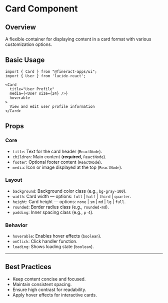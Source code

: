 # Card Component

## Overview
A flexible container for displaying content in a card format with various customization options.

## Basic Usage
```tsx
import { Card } from "@fineract-apps/ui";
import { User } from 'lucide-react';

<Card 
  title="User Profile"
  media={<User size={24} />}
  hoverable
>
  View and edit user profile information
</Card>
```
## Props

### Core

- `title`: Text for the card header (`ReactNode`).
- `children`: Main content (**required**, `ReactNode`).
- `footer`: Optional footer content (`ReactNode`).
- `media`: Icon or image displayed at the top (`ReactNode`).

### Layout

- `background`: Background color class (e.g., `bg-gray-100`).
- `width`: Card width — options: `full` | `half` | `third` | `quarter`.
- `height`: Card height — options: `none` | `sm` | `md` | `lg` | `full`.
- `rounded`: Border radius class (e.g., `rounded-md`).
- `padding`: Inner spacing class (e.g., `p-4`).

### Behavior

- `hoverable`: Enables hover effects (`boolean`).
- `onClick`: Click handler function.
- `loading`: Shows loading state (`boolean`).

---

## Best Practices

- Keep content concise and focused.
- Maintain consistent spacing.
- Ensure high contrast for readability.
- Apply hover effects for interactive cards.
